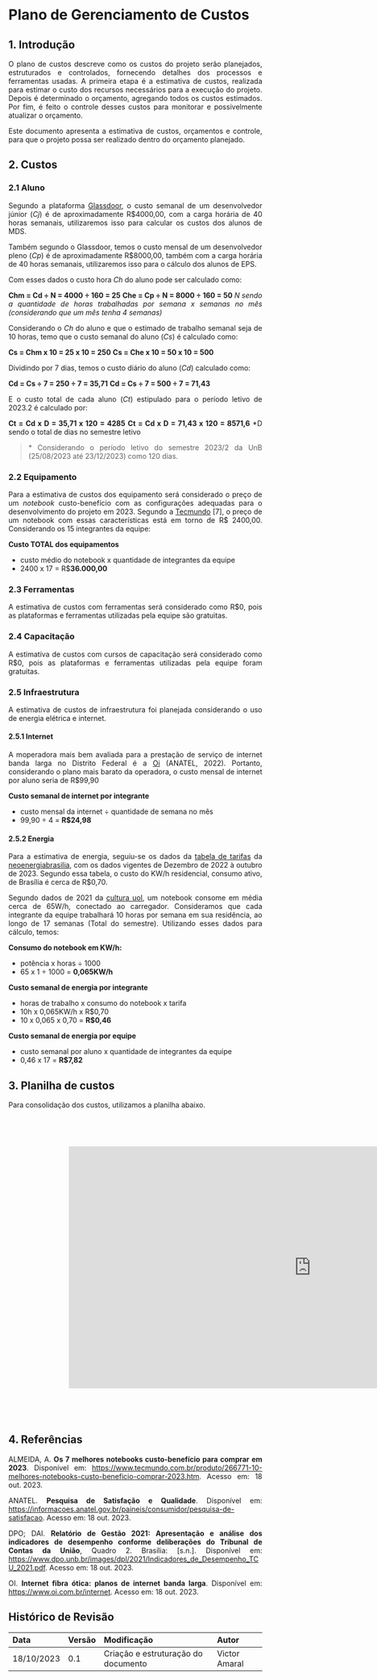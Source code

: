 # Plano de Gerenciamento de Custos
<style>body {text-align: justify}</style>

## 1. Introdução 
O plano de custos descreve como os custos do projeto serão planejados, estruturados e controlados, fornecendo detalhes dos processos e ferramentas usadas. A primeira etapa é a estimativa de custos, realizada para estimar o custo dos recursos necessários para a execução do projeto. Depois é determinado o orçamento, agregando todos os custos estimados. Por fim, é feito o controle desses custos para monitorar e possivelmente atualizar o orçamento.

Este documento apresenta a estimativa de custos, orçamentos e controle, para que o projeto possa ser realizado dentro do orçamento planejado.

## 2. Custos
### 2.1 Aluno
Segundo a plataforma [Glassdoor](https://www.glassdoor.com.br/Salários/desenvolvedor-júnior-salário-SRCH_KO0,20.htm), o custo semanal de um desenvolvedor júnior (_Cj_) é de aproximadamente R$4000,00, com a carga horária de 40 horas semanais, utilizaremos isso para calcular os custos dos alunos de MDS. 

Também segundo o Glassdoor, temos o custo mensal de um desenvolvedor pleno (_Cp_) é de aproximadamente R$8000,00, também com a carga horária de 40 horas semanais, utilizaremos isso para o cálculo dos alunos de EPS.

Com esses dados o custo hora _Ch_ do aluno pode ser calculado como:

**Chm = Cd ÷ N = 4000 ÷ 160 = 25**
**Che = Cp ÷ N = 8000 ÷ 160 = 50**
*N sendo a quantidade de horas trabalhadas por semana x semanas no mês (considerando que um mês tenha 4 semanas)*

Considerando o _Ch_ do aluno e que o estimado de trabalho semanal seja de 10 horas, temo que o custo semanal do aluno (_Cs_) é calculado como:

**Cs = Chm x 10 = 25 x 10 = 250**
**Cs = Che x 10 = 50 x 10 = 500**

Dividindo por 7 dias, temos o custo diário do aluno (_Cd_) calculado como:

**Cd = Cs ÷ 7 = 250 ÷ 7 = 35,71**
**Cd = Cs ÷ 7 = 500 ÷ 7 = 71,43**

E o custo total de cada aluno (_Ct_) estipulado para o período letivo de 2023.2 é calculado por:

**Ct = Cd x D = 35,71 x 120 = 4285**
**Ct = Cd x D = 71,43 x 120 = 8571,6**
*D sendo o total de dias no semestre letivo

> \* Considerando o período letivo do semestre 2023/2 da UnB (25/08/2023 até 23/12/2023) como 120 dias.  

### 2.2 Equipamento
Para a estimativa de custos dos equipamento será considerado o preço de um _notebook_ custo-benefício com as configurações adequadas para o desenvolvimento do projeto em 2023. Segundo a [Tecmundo](https://www.tecmundo.com.br/produto/266771-10-melhores-notebooks-custo-beneficio-comprar-2023.htm) [7], o preço de um notebook com essas características está em torno de R$ 2400,00. Considerando os 15 integrantes da equipe:

**Custo TOTAL dos equipamentos**
* custo médio do notebook x quantidade de integrantes da equipe
* 2400 x 17 = R$**36.000,00**

### 2.3 Ferramentas
A estimativa de custos com ferramentas será considerado como R$0, pois as plataformas e ferramentas utilizadas pela equipe são gratuitas.

### 2.4 Capacitação
A estimativa de custos com cursos de capacitação será considerado como R$0, pois as plataformas e ferramentas utilizadas pela equipe foram gratuitas.


### 2.5 Infraestrutura
A estimativa de custos de infraestrutura foi planejada considerando o uso de energia elétrica e internet.

#### 2.5.1 Internet
A moperadora mais bem avaliada para a prestação de serviço de internet banda larga no Distrito Federal é a [Oi](https://www.oi.com.br/internet) (ANATEL, 2022). Portanto, considerando o plano mais barato da operadora, o custo mensal de internet por aluno seria de R$99,90

**Custo semanal de internet por integrante**
* custo mensal da internet ÷ quantidade de semana no mês
* 99,90 ÷ 4 = **R$24,98**

#### 2.5.2 Energia
Para a estimativa de energia, seguiu-se os dados da [tabela de tarifas](https://www.neoenergiabrasilia.com.br/residencial-e-rural/Documents/tafiras%20vigentes/01_nbsb_tarifas_energia_eletrica_grupoB_nov_2022_reh3134.pdf) da [neoenergiabrasilia](https://www.neoenergiabrasilia.com.br/Paginas/default.aspx), com os dados vigentes de Dezembro de 2022 à outubro de 2023. Segundo essa tabela, o custo do KW/h residencial, consumo ativo, de Brasília é cerca de R$0,70.

Segundo dados de 2021 da [cultura uol](https://cultura.uol.com.br/noticias/26097_6-maneiras-de-economizar-na-conta-de-luz-do-home-office.html), um notebook consome em média cerca de 65W/h, conectado ao carregador. Consideramos que cada integrante da equipe trabalhará 10 horas por semana em sua residência, ao longo de 17 semanas (Total do semestre). Utilizando esses dados para cálculo, temos:

**Consumo do notebook em KW/h:**
* potência x horas ÷ 1000  
* 65 x 1 ÷ 1000 = **0,065KW/h**

**Custo semanal de energia por integrante**

* horas de trabalho x consumo do notebook x tarifa
* 10h x 0,065KW/h x R$0,70
* 10 x 0,065 x 0,70 = **R$0,46**

**Custo semanal de energia por equipe**
* custo semanal por aluno x quantidade de integrantes da equipe
* 0,46 x 17 = **R$7,82**


## 3. Planilha de custos
Para consolidação dos custos, utilizamos a planilha abaixo.

<iframe width="1200" height="600" style="-webkit-transform:scale(0.8);-moz-transform-scale(0.8);" frameborder="0" scrolling="yes" src="https://docs.google.com/spreadsheets/d/1NGDqhFQa5XDPp-3fmC6r5sc7z3ChM2rYw2H5mmErnWk/edit?usp=sharing"></iframe>

## 4. Referências
ALMEIDA, A. **Os 7 melhores notebooks custo-benefício para comprar em 2023**. Disponível em: <https://www.tecmundo.com.br/produto/266771-10-melhores-notebooks-custo-beneficio-comprar-2023.htm>. Acesso em: 18 out. 2023. 

ANATEL. **Pesquisa de Satisfação e Qualidade**. Disponível em: <https://informacoes.anatel.gov.br/paineis/consumidor/pesquisa-de-satisfacao>. Acesso em: 18 out. 2023.

DPO; DAI. **Relatório de Gestão 2021: Apresentação e análise dos indicadores de desempenho conforme deliberações do Tribunal de Contas da União**, Quadro 2. Brasília: [s.n.]. Disponível em: <https://www.dpo.unb.br/images/dpl/2021/Indicadores_de_Desempenho_TCU_2021.pdf>. Acesso em: 18 out. 2023.

OI. **Internet fibra ótica: planos de internet banda larga**. Disponível em: <https://www.oi.com.br/internet>. Acesso em: 18 out. 2023.

## Histórico de Revisão
| Data       | Versão | Modificação | Autor |
| :--------- | :----- | :---------- | :---- |
| 18/10/2023 | 0.1    | Criação e estruturação do documento | Victor Amaral |